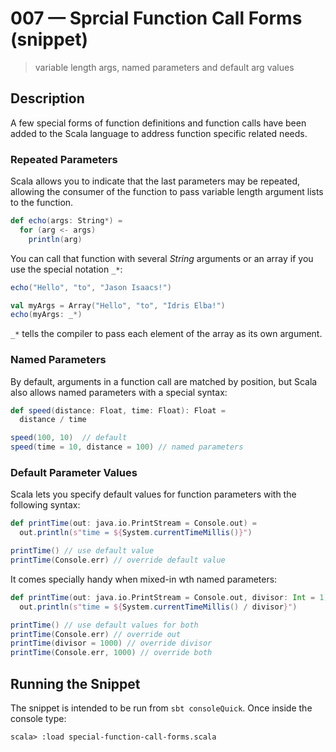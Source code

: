 # 007 &mdash; Sprcial Function Call Forms (snippet)
> variable length args, named parameters and default arg values

## Description
A few special forms of function definitions and function calls have been added to the Scala language to address function specific related needs.

### Repeated Parameters
Scala allows you to indicate that the last parameters may be repeated, allowing the consumer of the function to pass variable length argument lists to the function.
```scala
def echo(args: String*) =
  for (arg <- args)
    println(arg)
```

You can call that function with several *String* arguments or an array if you use the special notation `_*`:
```scala
echo("Hello", "to", "Jason Isaacs!")

val myArgs = Array("Hello", "to", "Idris Elba!")
echo(myArgs: _*) 
```

`_*` tells the compiler to pass each element of the array as its own argument.

### Named Parameters
By default, arguments in a function call are matched by position, but Scala also allows named parameters with a special syntax:
```scala
def speed(distance: Float, time: Float): Float =
  distance / time

speed(100, 10)  // default
speed(time = 10, distance = 100) // named parameters
```

### Default Parameter Values
Scala lets you specify default values for function parameters with the following syntax:
```scala
def printTime(out: java.io.PrintStream = Console.out) =
  out.println(s"time = ${System.currentTimeMillis()}")

printTime() // use default value
printTime(Console.err) // override default value
```

It comes specially handy when mixed-in wth named parameters:
```scala
def printTime(out: java.io.PrintStream = Console.out, divisor: Int = 1) =
  out.println(s"time = ${System.currentTimeMillis() / divisor}")

printTime() // use default values for both
printTime(Console.err) // override out
printTime(divisor = 1000) // override divisor
printTime(Console.err, 1000) // override both
```


## Running the Snippet
The snippet is intended to be run from `sbt consoleQuick`. Once inside the console type:
```
scala> :load special-function-call-forms.scala
```